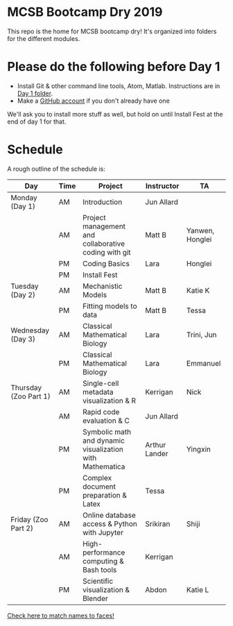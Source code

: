 # MCSB Bootcamp Dry 2019

This repo is the home for MCSB bootcamp dry! It's organized into folders for the different modules.

# Please do the following before Day 1

* Install Git & other command line tools, Atom, Matlab. Instructions are in [Day 1 folder](/Day%201/README.MD).
* Make a [GitHub account](https://github.com/join) if you don't already have one

We'll ask you to install more stuff as well, but hold on until Install Fest at the end of day 1 for that.

# Schedule
A rough outline of the schedule is:

Day | Time | Project | Instructor | TA
--- | --- | --- | --- | ---
Monday (Day 1) | AM | Introduction | Jun Allard | &nbsp;
&nbsp; | AM | Project management and collaborative coding with git | Matt B | Yanwen, Honglei
&nbsp; | PM | Coding Basics | Lara | Honglei
&nbsp; | PM | Install Fest | &nbsp; | &nbsp;
Tuesday (Day 2) | AM | Mechanistic Models | Matt B | Katie K
&nbsp; | PM | Fitting models to data | Matt B | Tessa
Wednesday (Day 3) | AM | Classical Mathematical Biology | Lara | Trini, Jun
&nbsp; | PM | Classical Mathematical Biology | Lara | Emmanuel
Thursday (Zoo Part 1) | AM | Single-cell metadata visualization & R | Kerrigan | Nick
&nbsp; | AM | Rapid code evaluation & C | Jun Allard |
&nbsp; | PM | Symbolic math and dynamic visualization with Mathematica | Arthur Lander | Yingxin
&nbsp; | PM | Complex document preparation & Latex | Tessa
Friday (Zoo Part 2) | AM | Online database access & Python with Jupyter | Srikiran | Shiji
&nbsp; | AM | High-performance computing & Bash tools | Kerrigan
&nbsp; | PM | Scientific visualization & Blender | Abdon | Katie L

[Check here to match names to faces!](http://mcsb.uci.edu/students/current-students)
